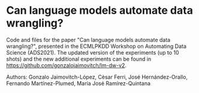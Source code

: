 # Can language models automate data wrangling?

Code and files for the paper "Can language models automate data wrangling?", presented in the ECMLPKDD Workshop on Automating Data Science (ADS2021). The updated version of the experiments (up to 10 shots) and the new additional experiments can be found in https://github.com/gonzalojaimovitch/lm-dw-v2.

Authors: Gonzalo Jaimovitch-López, Cèsar Ferri, José Hernández-Orallo, Fernando Martínez-Plumed, María José Ramírez-Quintana
